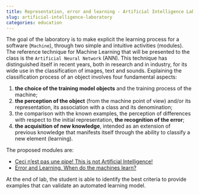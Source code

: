 ```yaml
---
title: Representation, error and learning - Artificial Intelligence Lab
slug: artificial-intelligence-laboratory
categories: education
---
```


The goal of the laboratory is to make explicit the learning process for a
software (`Machine`), through two simple and intuitive activities (modules).
The reference technique for Machine Learning that will be presented to the class
is the `Artificial Neural Network` (ANN). This technique has distinguished itself
in recent years, both in research and in industry, for its wide use in the
classification of images, text and sounds.
Explaining the classification process of an object involves four fundamental
aspects:
1. **the choice of the training model objects** and the training process of the machine;
2. **the perception of the object** (from the machine point of view) and/or
its representation, its association with a class and its denomination;
3. the comparison with the known examples, the perception of differences with
respect to the initial representation, **the recognition of the error**;  
4. **the acquisition of new knowledge**, intended as an extension of previous
knowledge that manifests itself through the ability to classify a new element
(learning).

The proposed modules are:
- [Ceci n’est pas une pipe! This is not Artificial Intelligence!]()
- [Error and Learning. When do the machines learn?]()

At the end of lab, the student is able to identify the best criteria to provide
examples that can validate an automated learning model.
